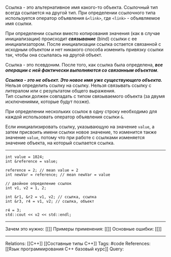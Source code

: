 Ссылка - это альтернативное имя какого-то объекта. Ссылочный тип всегда ссылается на другой тип. При определении ссылочного типа используется оператор объявления `&<link>`, где `<link>` - объявляемое имя ссылки. 

При определении ссылки вместо копирования значения (как в случае инициализации) происходит ***связывание*** (bind) ссылки с ее инициализатором. После инициализации ссылка остается связанной с исходным объектом и нет никакого способа изменить привязку ссылки так, чтобы она ссылалась на другой объект. 

Ссылка - это псевдоним. После того, как ссылка была определена, ***все операции с ней фактически выполняются со связанным объектом***. 

***Ссылка - это не объект. Это новое имя уже существующего объекта.*** 
Нельзя определить ссылку на ссылку. 
Нельзя связывать ссылку с литералом или с результатом общего выражения.  
Тип ссылки должен совпадать с типом связываемого объекта (за двумя исключениями, которые будут позже). 

При определении нескольких ссылок в одну строку необходимо для каждой использовать оператор объявления ссылки `&`. 

Если инициализировать ссылку, указывающую на значение `value`, а затем присвоить имени ссылки новое значение, то изменится также значение `value`, потому что при работе с ссылками изменяется значение объекта, на который ссылается ссылка. 

___
```
int value = 1024;
int &reference = value;

reference = 2; // mean value = 2
int newVar = reference; // mean newVar = value

// двойное определение ссылок
int v1, v2 = 1, 2;

int &r1, &r2 = v1, v2; // ссылка, ссылка
int &r3, r4 = v1, v2; // ссылка, объект

r4 = 3;
std::cout << v2 << std::endl;

```
___
Зачем это нужно: [[]] 
Примеры применения: [[]] 
Основные ошибки: [[]]
___
Relations: [[C++]] [[Составные типы C++]] 
Tags: #code
References: [[Язык программирования C++ базовый курс]] 
Query: 